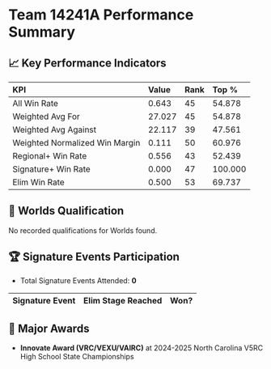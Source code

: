 # Team 14241A Performance Summary

## 📈 Key Performance Indicators
| KPI | Value | Rank | Top % |
|:---|:-----|:----|:-----|
| All Win Rate | 0.643 | 45 | 54.878 |
| Weighted Avg For | 27.027 | 45 | 54.878 |
| Weighted Avg Against | 22.117 | 39 | 47.561 |
| Weighted Normalized Win Margin | 0.111 | 50 | 60.976 |
| Regional+ Win Rate | 0.556 | 43 | 52.439 |
| Signature+ Win Rate | 0.000 | 47 | 100.000 |
| Elim Win Rate | 0.500 | 53 | 69.737 |


## 🎯 Worlds Qualification
No recorded qualifications for Worlds found.

## 🏆 Signature Events Participation
- Total Signature Events Attended: **0**

| Signature Event | Elim Stage Reached | Won? |
|:----------------|:-------------------|:----|


## 🥇 Major Awards
- **Innovate Award (VRC/VEXU/VAIRC)** at 2024-2025 North Carolina V5RC High School State Championships

